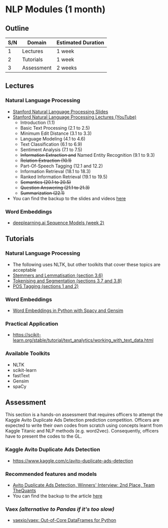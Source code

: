 #   NLP Modules (1 month)

##  Outline
| S/N | Domain     | Estimated Duration |
| --- | ---------- | ------------------ |
| 1   | Lectures   | 1 week             |
| 2   | Tutorials  | 1 week             |
| 3   | Assessment | 2 weeks            |


##  Lectures

### Natural Language Processing
*   [Stanford Natural Language Processing Slides](https://web.stanford.edu/~jurafsky/NLPCourseraSlides.html)
*   [Stanford Natural Language Processing Lectures (YouTube)](https://www.youtube.com/playlist?list=PLQiyVNMpDLKnZYBTUOlSI9mi9wAErFtFm)
    *   Introduction (1.1)
    *   Basic Text Processing (2.1 to 2.5)
    *   Minimum Edit Distance (3.1 to 3.3)
    *   Language Modeling (4.1 to 4.6)
    *   Text Classification (6.1 to 6.9)
    *   Sentiment Analysis (7.1 to 7.5)
    *   ~~Information Extraction and~~ Named Entity Recognition (9.1 to 9.3)
    *   ~~Relation Extraction (10.1)~~
    *   Part-Of-Speech Tagging (12.1 and 12.2)
    *   Information Retrieval (18.1 to 18.3)
    *   Ranked Information Retrieval (19.1 to 19.5)
    *   ~~Semantics (20.1 to 20.5)~~
    *   ~~Question Answering (21.1 to 21.3)~~
    *   ~~Summarization (22.1)~~
*   You can find the backup to the slides and videos [here](https://www.dropbox.com/sh/ilgmo8y150kks8n/AABmkqU28KPnD-5fkqxeRJsHa?dl=0)

### Word Embeddings
*   [deeplearning.ai Sequence Models (week 2)](https://www.coursera.org/learn/nlp-sequence-models#syllabus)


##  Tutorials

### Natural Language Processing
*   The following uses NLTK, but other toolkits that cover these topics are acceptable
*   [Stemmers and Lemmatisation (section 3.6)](https://www.nltk.org/book/ch03.html#sec-normalizing-text)
*   [Tokenising and Segmentation (sections 3.7 and 3.8)](https://www.nltk.org/book/ch03.html#sec-tokenization)
*   [POS Tagging (sections 1 and 2)](https://www.nltk.org/book/ch05.html)

### Word Embeddings
*   [Word Embeddings in Python with Spacy and Gensim](https://www.shanelynn.ie/word-embeddings-in-python-with-spacy-and-gensim/)

### Practical Application
*   https://scikit-learn.org/stable/tutorial/text_analytics/working_with_text_data.html

### Available Toolkits
*   NLTK
*   scikit-learn
*   fastText
*   Gensim
*   spaCy


##  Assessment
This section is a hands-on assessment that requires officers to attempt the Kaggle Avito Duplicate Ads Detection prediction competition. Officers are expected to write their own codes from scratch using concepts learnt from Kaggle Titanic and NLP methods (e.g. word2vec). Consequently, officers have to present the codes to the GL.

### Kaggle Avito Duplicate Ads Detection
*   https://www.kaggle.com/c/avito-duplicate-ads-detection


### Recommended features and models
*   [Avito Duplicate Ads Detection, Winners' Interview: 2nd Place, Team TheQuants](http://blog.kaggle.com/2016/08/31/avito-duplicate-ads-detection-winners-interview-2nd-place-team-the-quants-mikel-peter-marios-sonny/)
*   You can find the backup to the article [here](thequants-avito.pdf)


### Vaex *(alternative to Pandas if it's too slow)*
*   [vaexio/vaex: Out-of-Core DataFrames for Python](https://github.com/vaexio/vaex)
